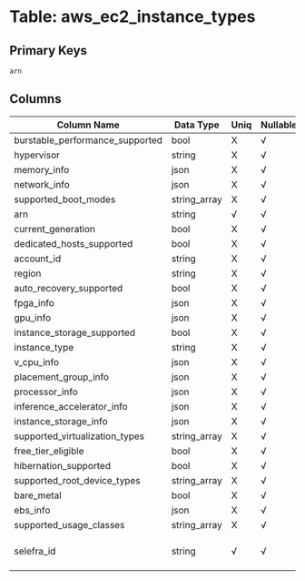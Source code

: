 # Table: aws_ec2_instance_types

## Primary Keys 

```
arn
```


## Columns 

|  Column Name   |  Data Type  | Uniq | Nullable | Description | 
|  ----  | ----  | ----  | ----  | ---- | 
| burstable_performance_supported | bool | X | √ |  | 
| hypervisor | string | X | √ |  | 
| memory_info | json | X | √ |  | 
| network_info | json | X | √ |  | 
| supported_boot_modes | string_array | X | √ |  | 
| arn | string | √ | √ |  | 
| current_generation | bool | X | √ |  | 
| dedicated_hosts_supported | bool | X | √ |  | 
| account_id | string | X | √ |  | 
| region | string | X | √ |  | 
| auto_recovery_supported | bool | X | √ |  | 
| fpga_info | json | X | √ |  | 
| gpu_info | json | X | √ |  | 
| instance_storage_supported | bool | X | √ |  | 
| instance_type | string | X | √ |  | 
| v_cpu_info | json | X | √ |  | 
| placement_group_info | json | X | √ |  | 
| processor_info | json | X | √ |  | 
| inference_accelerator_info | json | X | √ |  | 
| instance_storage_info | json | X | √ |  | 
| supported_virtualization_types | string_array | X | √ |  | 
| free_tier_eligible | bool | X | √ |  | 
| hibernation_supported | bool | X | √ |  | 
| supported_root_device_types | string_array | X | √ |  | 
| bare_metal | bool | X | √ |  | 
| ebs_info | json | X | √ |  | 
| supported_usage_classes | string_array | X | √ |  | 
| selefra_id | string | √ | √ | primary keys value md5 | 


